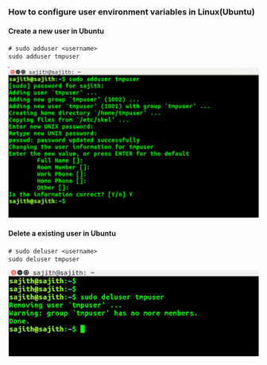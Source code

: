 ### How to configure user environment variables in Linux(Ubuntu)

#### Create a new user in Ubuntu
```
# sudo adduser <username>
sudo adduser tmpuser
```
![](images/add_new_linux_user.png)

#### Delete a existing user in Ubuntu
```
# sudo deluser <username>
sudo deluser tmpuser
```
![](images/del_linux_user.png)
